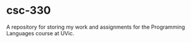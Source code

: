 # csc-330
A repository for storing my work and assignments for the Programming Languages course at UVic.
